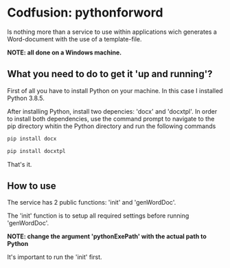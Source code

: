 # Codfusion: pythonforword
Is nothing more than a service to use within applications wich generates a Word-document with the use of a template-file.

**NOTE: all done on a Windows machine.**

## What you need to do to get it 'up and running'?
First of all you have to install Python on your machine. In this case I installed Python 3.8.5.

After installing Python, install two depencies: 'docx' and 'docxtpl'. In order to install both dependencies, use the command prompt to navigate to the pip directory whitin the Python directory and run the following commands

``` bash
pip install docx

pip install docxtpl
```
That's it.

## How to use
The service has 2 public functions: 'init' and 'genWordDoc'.

The 'init' function is to setup all required settings before running 'genWordDoc'.

**NOTE: change the argument 'pythonExePath' with the actual path to Python** 

It's important to run the 'init' first.
